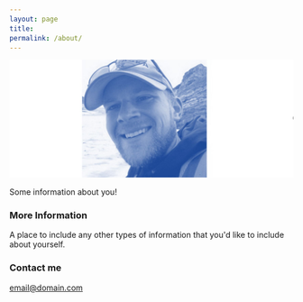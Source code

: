 ```yaml
---
layout: page
title: 
permalink: /about/
---
```

![image](images/EvanBlue.jpg)

Some information about you!

### More Information

A place to include any other types of information that you'd like to include about yourself.

### Contact me

[email@domain.com](mailto:email@domain.com)